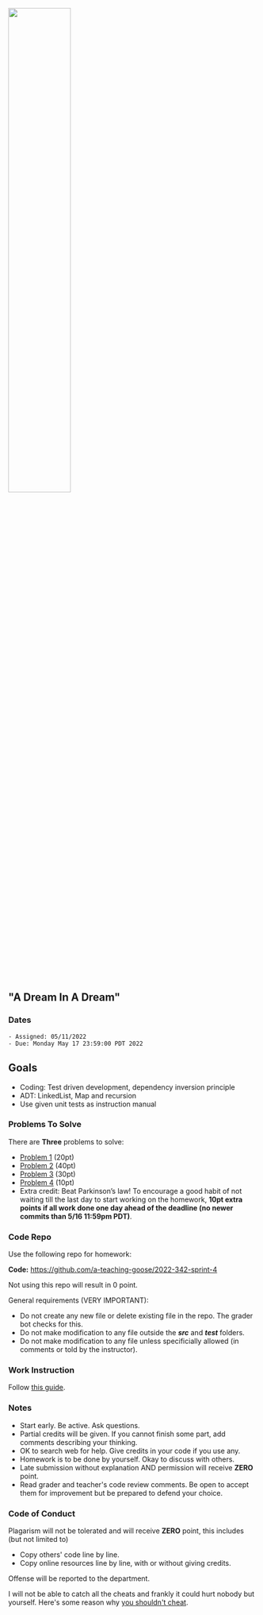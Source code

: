 <img src="https://user-images.githubusercontent.com/252020/167756980-82b4d15e-7424-4222-9ed1-1f0bce4b5961.png"
     width="50%" />

## "A Dream In A Dream"

### Dates

    - Assigned: 05/11/2022
    - Due: Monday May 17 23:59:00 PDT 2022

## Goals ##

- Coding: Test driven development, dependency inversion principle
- ADT: LinkedList, Map and recursion
- Use given unit tests as instruction manual

### Problems To Solve

There are **Three** problems to solve:

- [Problem 1](problem_1.md) (20pt)
- [Problem 2](problem_2.md) (40pt)
- [Problem 3](problem_3.md) (30pt)
- [Problem 4](problem_4.md) (10pt)
- Extra credit: Beat Parkinson’s law! To encourage a good habit of not waiting till the last day to start working on the homework, **10pt extra points if all work done one day ahead of the deadline (no newer commits than 5/16 11:59pm PDT)**.


### Code Repo ###

Use the following repo for homework:

**Code:** https://github.com/a-teaching-goose/2022-342-sprint-4 

Not using this repo will result in 0 point.

General requirements (VERY IMPORTANT):
- Do not create any new file or delete existing file in the repo. The grader bot checks for this.
- Do not make modification to any file outside the ***src*** and ***test*** folders.
- Do not make modification to any file unless specificially allowed (in comments or told by the instructor).

### Work Instruction
Follow [this guide](https://github.com/a-teaching-goose/CSS342A-2022-Spring/blob/main/homeworks/work_guide.md).

### Notes ###

- Start early. Be active. Ask questions.
- Partial credits will be given. If you cannot finish some part, add comments describing your thinking.
- OK to search web for help. Give credits in your code if you use any.
- Homework is to be done by yourself. Okay to discuss with others. 
- Late submission without explanation AND permission will receive **ZERO** point.  
- Read grader and teacher's code review comments. Be open to accept them for improvement but be prepared to defend your choice. 

### Code of Conduct

Plagarism will not be tolerated and will receive **ZERO** point, this includes (but not limited to)

- Copy others' code line by line.
- Copy online resources line by line, with or without giving credits.

Offense will be reported to the department.

I will not be able to catch all the cheats and frankly it could hurt nobody but yourself. Here's some reason why [you shouldn't cheat](https://www.youtube.com/watch?v=hMloyp6NI4E).

